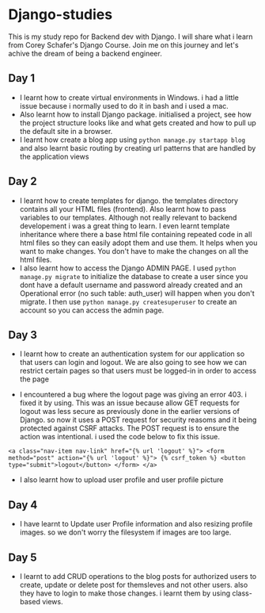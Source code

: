 # Django-studies

This is my study repo for Backend dev with Django. I will share what i learn from Corey Schafer's Django Course. Join me on this journey and let's achive the dream of being a backend engineer. 


## Day 1 

- I learnt how to create virtual environments in Windows. i had a little issue because i normally used to do it in bash and i used a mac. 
- Also learnt how to install Django package. initialised a project, see how the project structure looks like and what gets created and how to pull up the default site in a browser. 
- I learnt how create a blog app using `python manage.py startapp blog` and also learnt basic routing by creating url patterns that are handled by the application views

## Day 2 
- I learnt how to create templates for django. the templates directory contains all your HTML files (frontend). Also learnt how to pass variables to our templates. Although not really relevant to backend developement i was a great thing to learn. I even learnt template inheritance where there a base html file containing repeated code in all html files so they can easily adopt them and use them. It helps when you want to make changes. You don't have to make the changes on all the html files.  
- I also learnt how to access the Django ADMIN PAGE. I used   `python manage.py migrate` to initialize the database to create a user since you dont have a default username and password already created and an Operational error (no such table: auth_user) will happen when you don't migrate. I then use `python manage.py createsuperuser` to create an account so you can access the admin page. 

## Day 3 
- I learnt how to create an authentication system for our application so that users can login and logout. We are also going to see how we can restrict certain pages so that users must be logged-in in order to access the page

- I encountered a bug where the logout page was giving an error 403. i fixed it by using. This was an issue because allow GET requests for logout was less secure as previously done in the earlier versions of Django. so now it uses a POST request for security reasoms and it being protected against CSRF attacks. The POST request is to ensure the action was intentional.  i used the code below to fix this issue. 

``<a class="nav-item nav-link" href="{% url 'logout' %}">
                    <form method="post" action="{% url 'logout' %}">
                      {% csrf_token %}
                      <button type="submit">logout</button>
                  </form>
                  </a>``

- I also learnt how to upload user profile and user profile picture 



## Day 4 

- I have learnt to Update user Profile information  and also resizing profile images. so we don't worry the filesystem if images are too large.

## Day 5

- I learnt to add CRUD operations to the blog posts for authorized users to create, update or delete post for themsleves and not other users. also they have to login to make those changes. 
i learnt them by using class-based views. 



